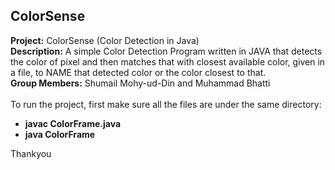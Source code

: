 <h2> ColorSense</h2>
<b>Project:</b> ColorSense (Color Detection in Java)<br/>
<b>Description:</b> A simple Color Detection Program written in JAVA that detects the color of pixel and then matches that with closest available color, given in a file, to NAME that detected color or the color closest to that.
<br/><b>Group Members:</b> 	Shumail Mohy-ud-Din and Muhammad Bhatti
<br/> <br/>
To run the project, first make sure all the files are under the same directory:
<ul><li><b>javac ColorFrame.java</b></li>
<li><b>java ColorFrame</b></li>
</ul>

Thankyou

